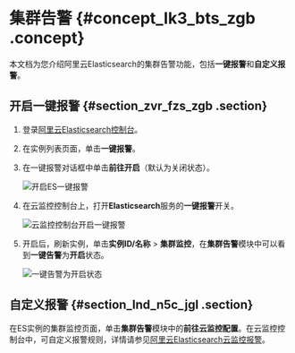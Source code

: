 # 集群告警 {#concept_lk3_bts_zgb .concept}

本文档为您介绍阿里云Elasticsearch的集群告警功能，包括**一键报警**和**自定义报警**。

## 开启一键报警 {#section_zvr_fzs_zgb .section}

1.  登录[阿里云Elasticsearch控制台](https://elasticsearch.console.aliyun.com/)。
2.  在实例列表页面，单击**一键报警**。
3.  在一键报警对话框中单击**前往开启**（默认为关闭状态）。

    ![开启ES一键报警](http://static-aliyun-doc.oss-cn-hangzhou.aliyuncs.com/assets/img/134293/156827590660297_zh-CN.png)

4.  在云监控控制台上，打开**Elasticsearch**服务的**一键报警**开关。

    ![云监控控制台开启一键报警](http://static-aliyun-doc.oss-cn-hangzhou.aliyuncs.com/assets/img/134293/156827590660300_zh-CN.png)

5.  开启后，刷新实例，单击**实例ID/名称** \> **集群监控**，在**集群告警**模块中可以看到**一键告警**为**开启**状态。

    ![一键告警为开启状态](http://static-aliyun-doc.oss-cn-hangzhou.aliyuncs.com/assets/img/134293/156827590640147_zh-CN.png)


## 自定义报警 {#section_lnd_n5c_jgl .section}

在ES实例的集群监控页面，单击**集群告警**模块中的**前往云监控配置**。在云监控控制台中，可自定义报警规则，详情请参见[阿里云Elasticsearch云监控报警](../cn.zh-CN/监控报警/阿里云Elasticsearch云监控报警.md#)。

